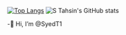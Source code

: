 
[![Top Langs](https://github-readme-stats.vercel.app/api/top-langs/?username=SyedT1&layout=compact)](https://github.com/SyedT1/github-readme-stats)
![S Tahsin's GitHub stats](https://github-readme-stats.vercel.app/api?username=SyedT1&show_icons=true&theme=dark)  

-👋 Hi, I’m @SyedT1 

<!---
🌱 I’m currently learning
- 💞️ I’m looking to collaborate on ...{Future Projects}
- 📫 How to reach me ...{}
SyedT1/SyedT1 is a ✨ special ✨ repository because its `README.md` (this file) appears on your GitHub profile.
You can click the Preview link to take a look at your changes.
--->

